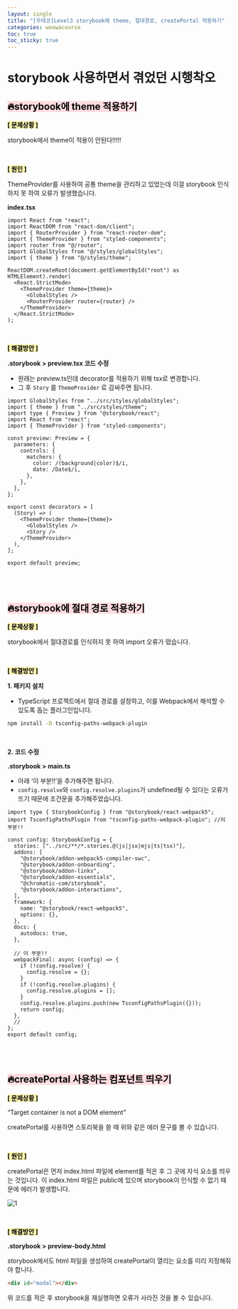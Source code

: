 ```yaml
---
layout: single
title: "[우테코]Level3 storybook에 theme, 절대경로, createPortal 적용하기"
categories: woowacourse
toc: true
toc_sticky: true
---
```


# storybook 사용하면서 겪었던 시행착오

## <mark style='background-color: #ffdce0'>🔥storybook에 theme 적용하기</mark>

**<mark style='background-color: #fff5b1'>[ 문제상황 ]</mark>**

storybook에서 theme이 적용이 안된다!!!!!

<br>

**<mark style='background-color: #fff5b1'>[ 원인 ]</mark>**

ThemeProvider를 사용하여 공통 theme을 관리하고 있었는데 이걸 storybook 인식하지 못 하여 오류가 발생했습니다.

**index.tsx**

```tsx
import React from "react";
import ReactDOM from "react-dom/client";
import { RouterProvider } from "react-router-dom";
import { ThemeProvider } from "styled-components";
import router from "@/router";
import GlobalStyles from "@/styles/globalStyles";
import { theme } from "@/styles/theme";

ReactDOM.createRoot(document.getElementById("root") as HTMLElement).render(
  <React.StrictMode>
    <ThemeProvider theme={theme}>
      <GlobalStyles />
      <RouterProvider router={router} />
    </ThemeProvider>
  </React.StrictMode>
);
```

<br>

**<mark style='background-color: #fff5b1'>[ 해결방안 ]</mark>**

**.storybook > preview.tsx 코드 수정**

- 원래는 preview.ts인데 decorator를 적용하기 위해 tsx로 변경합니다.
- 그 후 `Story` 를 `ThemeProvider` 로 감싸주면 됩니다.

```tsx
import GlobalStyles from "../src/styles/globalStyles";
import { theme } from "../src/styles/theme";
import type { Preview } from "@storybook/react";
import React from "react";
import { ThemeProvider } from "styled-components";

const preview: Preview = {
  parameters: {
    controls: {
      matchers: {
        color: /(background|color)$/i,
        date: /Date$/i,
      },
    },
  },
};

export const decorators = [
  (Story) => (
    <ThemeProvider theme={theme}>
      <GlobalStyles />
      <Story />
    </ThemeProvider>
  ),
];

export default preview;
```

<br>
<br>

## <mark style='background-color: #ffdce0'>🔥storybook에 절대 경로 적용하기</mark>

**<mark style='background-color: #fff5b1'>[ 문제상황 ]</mark>**

storybook에서 절대경로를 인식하지 못 하여 import 오류가 떴습니다.

<br>

**<mark style='background-color: #fff5b1'>[ 해결방안 ]</mark>**

**1\. 패키지 설치**

- TypeScript 프로젝트에서 절대 경로를 설정하고, 이를 Webpack에서 해석할 수 있도록 돕는 플러그인입니다.

```bash
npm install -D tsconfig-paths-webpack-plugin
```

<br>

**2\. 코드 수정**

**.storybook > main.ts**

- 아래 ‘이 부분!!’을 추가해주면 됩니다.
- `config.resolve`와 `config.resolve.plugins`가 undefined될 수 있다는 오류가 뜨기 때문에 조건문을 추가해주었습니다.

```tsx
import type { StorybookConfig } from "@storybook/react-webpack5";
import TsconfigPathsPlugin from "tsconfig-paths-webpack-plugin"; //이 부분!!

const config: StorybookConfig = {
  stories: ["../src/**/*.stories.@(js|jsx|mjs|ts|tsx)"],
  addons: [
    "@storybook/addon-webpack5-compiler-swc",
    "@storybook/addon-onboarding",
    "@storybook/addon-links",
    "@storybook/addon-essentials",
    "@chromatic-com/storybook",
    "@storybook/addon-interactions",
  ],
  framework: {
    name: "@storybook/react-webpack5",
    options: {},
  },
  docs: {
    autodocs: true,
  },

  // 이 부분!!
  webpackFinal: async (config) => {
    if (!config.resolve) {
      config.resolve = {};
    }
    if (!config.resolve.plugins) {
      config.resolve.plugins = [];
    }
    config.resolve.plugins.push(new TsconfigPathsPlugin({}));
    return config;
  },
  //
};
export default config;
```

<br>
<br>

## <mark style='background-color: #ffdce0'>🔥createPortal 사용하는 컴포넌트 띄우기</mark>

**<mark style='background-color: #fff5b1'>[ 문제상황 ]</mark>**

“Target container is not a DOM element”

createPortal를 사용하면 스토리북을 쓸 때 위와 같은 에러 문구를 볼 수 있습니다.

<br>

**<mark style='background-color: #fff5b1'>[ 원인 ]</mark>**

createPortal은 먼저 index.html 파일에 element를 적은 후 그 곳에 자식 요소를 띄우는 것입니다. 이 index.html 파일은 public에 있으며 storybook이 인식할 수 없기 때문에 에러가 발생합니다.

![1](https://github.com/user-attachments/assets/af8b608e-8f30-4316-b5c2-567f8aa31da1)

<br>

**<mark style='background-color: #fff5b1'>[ 해결방안 ]</mark>**

**.storybook > preview-body.html**

storybook에서도 html 파일을 생성하여 createPortal이 열리는 요소를 미리 지정해줘야 합니다.

```html
<div id="modal"></div>
```

위 코드를 적은 후 storybook을 재실행하면 오류가 사라진 것을 볼 수 있습니다.
